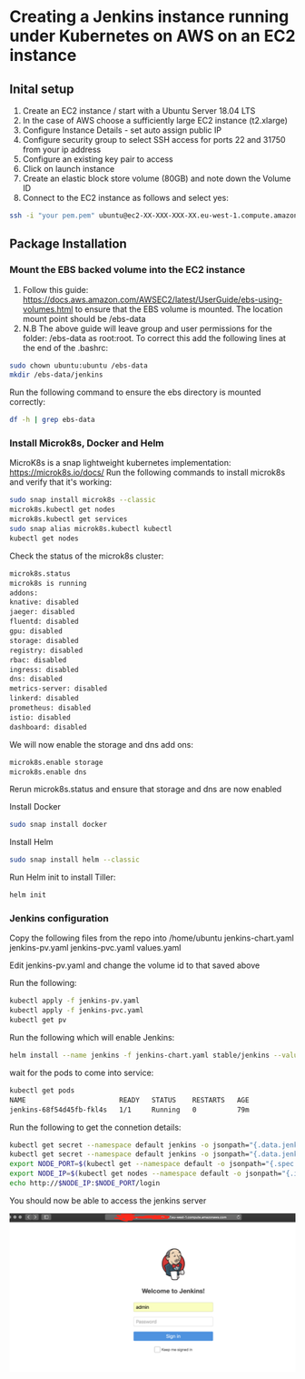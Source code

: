 # Creating a Jenkins instance running under Kubernetes on AWS on an EC2 instance

## Inital setup
1. Create an EC2 instance / start with a Ubuntu Server 18.04 LTS
1. In the case of AWS choose a sufficiently large EC2 instance (t2.xlarge)
1. Configure Instance Details - set auto assign public IP
1. Configure security group to select SSH access for ports 22 and 31750 from your ip address
1. Configure an existing key pair to access
1. Click on launch instance
1. Create an elastic block store volume (80GB) and note down the Volume ID 
1. Connect to the EC2 instance as follows and select yes:
```bash
ssh -i "your pem.pem" ubuntu@ec2-XX-XXX-XXX-XX.eu-west-1.compute.amazonaws.com
```


## Package Installation

### Mount the EBS backed volume into the EC2 instance
1. Follow this guide: https://docs.aws.amazon.com/AWSEC2/latest/UserGuide/ebs-using-volumes.html to ensure that the EBS volume is mounted. The location mount point should be /ebs-data
1.  N.B The above guide will leave group and user permissions for the folder: /ebs-data as root:root. To correct this add the following lines at the end of the .bashrc:
```bash
sudo chown ubuntu:ubuntu /ebs-data
mkdir /ebs-data/jenkins
```
Run the following command to ensure the ebs directory is mounted correctly:
```bash
df -h | grep ebs-data
```



### Install Microk8s, Docker and Helm
MicroK8s is a snap lightweight kubernetes implementation: https://microk8s.io/docs/
Run the following commands to install microk8s and verify that it's working:

```bash
sudo snap install microk8s --classic
microk8s.kubectl get nodes
microk8s.kubectl get services
sudo snap alias microk8s.kubectl kubectl
kubectl get nodes
```

Check the status of the microk8s cluster:
```bash
microk8s.status
microk8s is running
addons:
knative: disabled
jaeger: disabled
fluentd: disabled
gpu: disabled
storage: disabled
registry: disabled
rbac: disabled
ingress: disabled
dns: disabled
metrics-server: disabled
linkerd: disabled
prometheus: disabled
istio: disabled
dashboard: disabled
```
We will now enable the storage and dns add ons:

```bash
microk8s.enable storage
microk8s.enable dns
```

Rerun microk8s.status and ensure that storage and dns are now enabled


Install Docker
```bash
sudo snap install docker
```

Install Helm
```bash
sudo snap install helm --classic
```

Run Helm init to install Tiller:
```bash
helm init
```

### Jenkins configuration
Copy the following files from the repo into /home/ubuntu
jenkins-chart.yaml
jenkins-pv.yaml
jenkins-pvc.yaml
values.yaml

Edit jenkins-pv.yaml and change the volume id to that saved above

Run the following:

```bash
kubectl apply -f jenkins-pv.yaml
kubectl apply -f jenkins-pvc.yaml
kubectl get pv
```


Run the following which will enable Jenkins:

```bash
helm install --name jenkins -f jenkins-chart.yaml stable/jenkins --values values.yaml
```

wait for the pods to come into service:

```bash
kubectl get pods
NAME                       READY   STATUS    RESTARTS   AGE
jenkins-68f54d45fb-fkl4s   1/1     Running   0          79m
```

Run the following to get the connetion details:

```bash
kubectl get secret --namespace default jenkins -o jsonpath="{.data.jenkins-admin-user}" | base64 --decode; echo
kubectl get secret --namespace default jenkins -o jsonpath="{.data.jenkins-admin-password}" | base64 --decode; echo
export NODE_PORT=$(kubectl get --namespace default -o jsonpath="{.spec.ports[0].nodePort}" services jenkins)
export NODE_IP=$(kubectl get nodes --namespace default -o jsonpath="{.items[0].status.addresses[0].address}")
echo http://$NODE_IP:$NODE_PORT/login
```

You should now be able to access the jenkins server 

![./jenkinsRunning.png](./jenkinsRunning.png)
